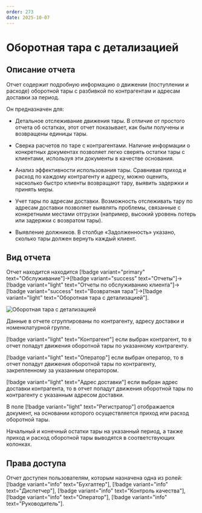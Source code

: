 ```yaml
---
order: 273
date: 2025-10-07
---
```

# Оборотная тара с детализацией

## Описание отчета

Отчет содержит подробную информацию о движении (поступлении и расходе) оборотной тары с разбивкой по контрагентам и адресам доставки за период. 

Он предназначен для:

- Детальное отслеживание движения тары. В отличие от простого отчета об остатках, этот отчет показывает, как были получены и возвращены единицы тары. 

- Сверка расчетов по таре с контрагентами. Наличие информации о конкретных документах позволяет легко сверять остатки тары с клиентами, используя эти документы в качестве основания.

- Анализ эффективности использования тары. Сравнивая приход и расход по каждому контрагенту и адресу, можно оценить, насколько быстро клиенты возвращают тару, выявить задержки и принять меры.

- Учет тары по адресам доставки. Возможность отслеживать тару по адресам доставки позволяет выявлять проблемы, связанные с конкретными местами отгрузки (например, высокий уровень потерь или задержки с возвратом тары).

- Выявление должников. В столбце «Задолженность» указано, сколько тары должен вернуть каждый клиент.

## Вид отчета

Отчет находится находится [!badge variant="primary" text="Обслуживание"]->[!badge variant="success" text="Отчеты"]->[!badge variant="light" text="Отчеты по обслуживанию клиента"]->[!badge variant="success" text="Возвратная тара"]->[!badge variant="light" text="Оборотная тара с детализацией"].

![Оборотная тара с детализацией](/images/Отчет_оборотная_тара_с_детализацией.jpg)

Данные в отчете сгруппированы по контрагенту, адресу доставки и номенклатурной группе.

[!badge variant="light" text="Контрагент"] если выбран контрагент, то в отчет попадут движения оборотной тары по указанному контрагенту. 

[!badge variant="light" text="Оператор"] если выбран оператор, то в отчет попадут движения оборотной тары по контрагенту, закрепленному за указанным оператором. 

[!badge variant="light" text="Адрес доставки"] если выбран адрес доставки контрагента, то в отчет попадут движения оборотной тары по контрагенту с указанным адресом доставки. 

В поле [!badge variant="light" text="Регистратор"] отображается документ, на основании которого осуществляется приход или расход оборотной тары.

Начальный и конечный остатки тары на указанный период, а также приход и расход оборотной
тары выводятся в соответствующих колонках.

## Права доступа

Отчет доступен пользователям, которым назначена одна из ролей: [!badge variant="info" text="Бухгалтер"], [!badge variant="info" text="Диспетчер"], [!badge variant="info" text="Контроль качества"], [!badge variant="info" text="Оператор"], [!badge variant="info" text="Руководитель"].

